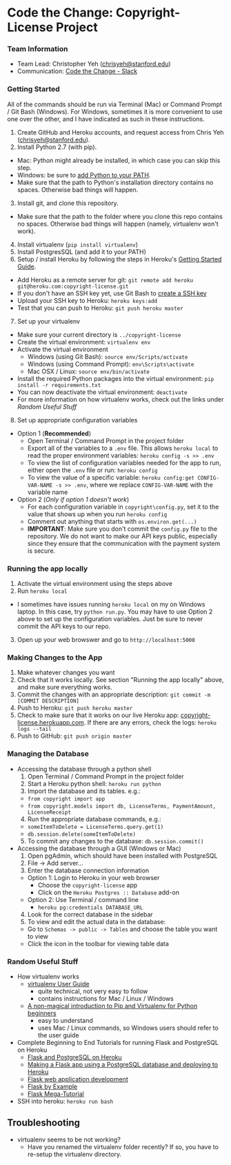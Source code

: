 Code the Change: Copyright-License Project
=======

### Team Information
  * Team Lead: Christopher Yeh (chrisyeh@stanford.edu)
  * Communication: [Code the Change - Slack](http://codethechange.slack.com)


### Getting Started
All of the commands should be run via Terminal (Mac) or Command Prompt / Git Bash (Windows). For Windows, sometimes it is more convenient to use one over the other, and I have indicated as such in these instructions.

1. Create GitHub and Heroku accounts, and request access from Chris Yeh (chrisyeh@stanford.edu).
2. Install Python 2.7 (with pip).
  * Mac: Python might already be installed, in which case you can skip this step.
  * Windows: be sure to [add Python to your PATH](http://superuser.com/questions/143119/how-to-add-python-to-the-windows-path).
  * Make sure that the path to Python's installation directory contains no spaces. Otherwise bad things will happen.
3. Install git, and clone this repository.
  * Make sure that the path to the folder where you clone this repo contains no spaces. Otherwise bad things will happen (namely, virtualenv won't work).
4. Install virtualenv (`pip install virtualenv`)
5. Install PostgresSQL (and add it to your PATH)
6. Setup / install Heroku by following the steps in Heroku's [Getting Started Guide](https://devcenter.heroku.com/articles/getting-started-with-python).
  * Add Heroku as a remote server for git: `git remote add heroku git@heroku.com:copyright-license.git`
  * If you don't have an SSH key yet, use Git Bash to [create a SSH key](https://confluence.atlassian.com/bitbucketserver/creating-ssh-keys-776639788.html)
  * Upload your SSH key to Heroku: `heroku keys:add`
  * Test that you can push to Heroku: `git push heroku master`
7. Set up your virtualenv
  * Make sure your current directory is `../copyright-license`
  * Create the virtual environment: `virtualenv env`
  * Activate the virtual environment
    * Windows (using Git Bash): `source env/Scripts/activate`
    * Windows (using Command Prompt): `env\Scripts\activate`
    * Mac OSX / Linux: `source env/bin/activate`
  * Install the required Python packages into the virtual environment: `pip install -r requirements.txt`
  * You can now deactivate the virtual environment: `deactivate`
  * For more information on how virtualenv works, check out the links under *Random Useful Stuff*
8. Set up appropriate configuration variables
  * Option 1 (__Recommended__)
    * Open Terminal / Command Prompt in the project folder
    * Export all of the variables to a `.env` file. This allows `heroku local` to read the proper environment variables: `heroku config -s >> .env`
    * To view the list of configuration variables needed for the app to run, either open the `.env` file or run: `heroku config`
    * To view the value of a specific variable: `heroku config:get CONFIG-VAR-NAME -s >> .env`, where we replace `CONFIG-VAR-NAME` with the variable name
  * Option 2 (_Only if option 1 doesn't work_)
    * For each configuration variable in `copyright\config.py`, set it to the value that shows up when you run `heroku config`
    * Comment out anything that starts with `os.environ.get(...)`
    * __IMPORTANT__: Make sure you don't commit the `config.py` file to the repository. We do not want to make our API keys public, especially since they ensure that the communication with the payment system is secure.


### Running the app locally
1. Activate the virtual environment using the steps above
2. Run `heroku local`
  * I sometimes have issues running `heroku local` on my on Windows laptop. In this case, try `python run.py`. You may have to use Option 2 above to set up the configuration variables. Just be sure to never commit the API keys to our repo.
3. Open up your web browswer and go to `http://localhost:5000`


### Making Changes to the App
1. Make whatever changes you want
2. Check that it works locally. See section "Running the app locally" above, and make sure everything works.
3. Commit the changes with an appropriate description: `git commit -m [COMMIT DESCRIPTION]`
4. Push to Heroku: `git push heroku master`
5. Check to make sure that it works on our live Heroku app: [copyright-license.herokuapp.com](http://copyright-license.herokuapp.com/). If there are any errors, check the logs: `heroku logs --tail`
6. Push to GitHub: `git push origin master`


### Managing the Database
* Accessing the database through a python shell
  1. Open Terminal / Command Prompt in the project folder
  2. Start a Heroku python shell: `heroku run python`
  3. Import the database and its tables. e.g.:
    * `from copyright import app`
    * `from copyright.models import db, LicenseTerms, PaymentAmount, LicenseReceipt`
  4. Run the appropriate database commands, e.g.:
    * `someItemToDelete = LicenseTerms.query.get(1)`
    * `db.session.delete(someItemToDelete)`
  5. To commit any changes to the database: `db.session.commit()`
* Accessing the database through a GUI (Windows or Mac)
  1. Open pgAdmin, which should have been installed with PostgreSQL
  2. File -> Add server...
  3. Enter the database connection information
    * Option 1: Login to Heroku in your web browser
      * Choose the `copyright-license` app
      * Click on the `Heroku Postgres :: Database` add-on
    * Option 2: Use Terminal / command line
      * `heroku pg:credentials DATABASE_URL`
  4. Look for the correct database in the sidebar
  5. To view and edit the actual data in the database:
    * Go to `Schemas -> public -> Tables` and choose the table you want to view
    * Click the icon in the toolbar for viewing table data


### Random Useful Stuff
* How virtualenv works
  * [virtualenv User Guide](https://virtualenv.readthedocs.org/en/latest/userguide.html)
    * quite technical, not very easy to follow
    * contains instructions for Mac / Linux / Windows
  * [A non-magical introduction to Pip and Virtualenv for Python beginners](http://www.dabapps.com/blog/introduction-to-pip-and-virtualenv-python/)
    * easy to understand
    * uses Mac / Linux commands, so Windows users should refer to the user guide
* Complete Beginning to End Tutorials for running Flask and PostgreSQL on Heroku
  * [Flask and PostgreSQL on Heroku](http://blog.y3xz.com/blog/2012/08/16/flask-and-postgresql-on-heroku)
  * [Making a Flask app using a PostgreSQL database and deploying to Heroku](http://blog.sahildiwan.com/posts/flask-and-postgresql-app-deployed-on-heroku/)
  * [Flask web application development](http://www.vertabelo.com/blog/technical-articles/web-app-development-with-flask-sqlalchemy-bootstrap-introduction)
  * [Flask by Example](https://realpython.com/blog/python/flask-by-example-part-1-project-setup/)
  * [Flask Mega-Tutorial](http://blog.miguelgrinberg.com/post/the-flask-mega-tutorial-part-i-hello-world)
* SSH into heroku: `heroku run bash`


## Troubleshooting
* virtualenv seems to be not working?
  * Have you renamed the virtualenv folder recently? If so, you have to re-setup the virtualenv directory.